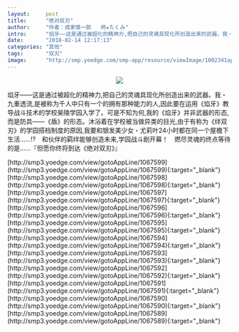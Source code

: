 ```yaml
---
layout:     post
title:      "绝对双刃"
author:     "作者：成家慎一郎   柊★たくみ"
intro:      "焰牙――这是通过被超化的精神力,把自己的灵魂具现化所创造出来的武器。我・九重透流,是被称为千人中只有一个的拥有那种能力的人,因此要在运用《焰牙》教导战斗技术的学校昊陵学园入学了。可是不知为何,我的《焰牙》并非武器的形态,而是防具――《盾》的形态。沐浴着在学校被当做异类的目光,由于有称为《绊双刃》的学园搭档制度的原因,我要和银发美少女・尤莉叶24小时都在同一个屋檐下生活……!?　和伙伴的羁绊能够创造未来,学园战斗剧开幕！　燃尽灵魂的终点等待的是……『但愿你终将到达《绝对双刃》』"
date:       "2018-02-14 12:17:13"
categories: "其他"
tags:       "双刃"
image:      "http://smp.yoedge.com/smp-app/resource/viewImage/1002341appline.png"
---
```

<div style="text-align: center">
<p><img src="http://smp.yoedge.com/smp-app/resource/viewImage/1002341appline.png"/></p>
</div>
<p class="post-meta">
<span>焰牙――这是通过被超化的精神力,把自己的灵魂具现化所创造出来的武器。我・九重透流,是被称为千人中只有一个的拥有那种能力的人,因此要在运用《焰牙》教导战斗技术的学校昊陵学园入学了。可是不知为何,我的《焰牙》并非武器的形态,而是防具――《盾》的形态。沐浴着在学校被当做异类的目光,由于有称为《绊双刃》的学园搭档制度的原因,我要和银发美少女・尤莉叶24小时都在同一个屋檐下生活……!?　和伙伴的羁绊能够创造未来,学园战斗剧开幕！　燃尽灵魂的终点等待的是……『但愿你终将到达《绝对双刃》』</span>
</p>
[http://smp3.yoedge.com/view/gotoAppLine/1067599](http://smp3.yoedge.com/view/gotoAppLine/1067599){:target="_blank"}
[http://smp3.yoedge.com/view/gotoAppLine/1067598](http://smp3.yoedge.com/view/gotoAppLine/1067598){:target="_blank"}
[http://smp3.yoedge.com/view/gotoAppLine/1067597](http://smp3.yoedge.com/view/gotoAppLine/1067597){:target="_blank"}
[http://smp3.yoedge.com/view/gotoAppLine/1067596](http://smp3.yoedge.com/view/gotoAppLine/1067596){:target="_blank"}
[http://smp3.yoedge.com/view/gotoAppLine/1067595](http://smp3.yoedge.com/view/gotoAppLine/1067595){:target="_blank"}
[http://smp3.yoedge.com/view/gotoAppLine/1067594](http://smp3.yoedge.com/view/gotoAppLine/1067594){:target="_blank"}
[http://smp3.yoedge.com/view/gotoAppLine/1067593](http://smp3.yoedge.com/view/gotoAppLine/1067593){:target="_blank"}
[http://smp3.yoedge.com/view/gotoAppLine/1067592](http://smp3.yoedge.com/view/gotoAppLine/1067592){:target="_blank"}
[http://smp3.yoedge.com/view/gotoAppLine/1067591](http://smp3.yoedge.com/view/gotoAppLine/1067591){:target="_blank"}
[http://smp3.yoedge.com/view/gotoAppLine/1067590](http://smp3.yoedge.com/view/gotoAppLine/1067590){:target="_blank"}
[http://smp3.yoedge.com/view/gotoAppLine/1067589](http://smp3.yoedge.com/view/gotoAppLine/1067589){:target="_blank"}


